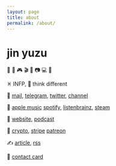 ```yaml
---
layout: page
title: about
permalink: /about/
---
```


# jin yuzu

🍩 🎵 🎮 🎬 📖 📷 💻 🧠

♓️ INFP, 💭 think different

💬
[mail](mailto:i@9902259.xyz),
[telegram](https://t.me/jinyuzu99),
[twitter](https://twitter.com/hanabi8964_3),
[channel](https://t.me/yuzu_channel)

🎈
[apple music](https://music.apple.com/profile/jinyuzu99)
[spotify](https://open.spotify.com/user/qnintpw1ar8z4wjs95m971lwq),
[listenbrainz](https://listenbrainz.org/user/m94810),
[steam](https://steamcommunity.com/id/jinyuzu99)

📰
[website](asset/website.opml),
[podcast](asset/podcast.opml)

💞
[crypto](asset/crypto.md),
[stripe](https://donate.stripe.com/28o6q05wQe8V59ueV3)
[patreon](https://www.patreon.com/jinyuzu99)

✍️
[article](./article),
[rss](https://github.com/jinyuzu99/jinyuzu99/commits/main.atom)

🪪
[contact card](https://raw.githubusercontent.com/jinyuzu99/jinyuzu99/main/asset/anyuzu99.vcf)
